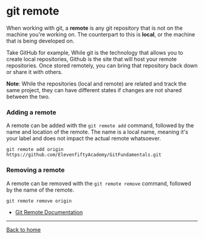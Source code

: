 # git remote
When working with git, a **remote** is any git repository that is not on the machine you're working on. The counterpart to this is **local**, or the machine that is being developed on.

Take GitHub for example, While git is the technology that allows you to create local repositories, Github is the site that will host your remote repositories. Once stored remotely, you can bring that repository back down or share it with others.

**Note**: While the repositories (local and remote) are related and track the same project, they can have different states if changes are not shared between the two.
### Adding a remote
A remote can be added with the `git remote add` command, followed by the name and location of the remote.
The name is a local name, meaning it's your label and does not impact the actual remote whatsoever.
```
git remote add origin https://github.com/ElevenfiftyAcademy/GitFundamentals.git
```
### Removing a remote
A remote can be removed with the `git remote remove` command, followed by the name of the remote.
```
git remote remove origin
```
- [Git Remote Documentation](https://git-scm.com/docs/git-remote)
---
[Back to home](../README.md)